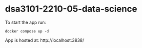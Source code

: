 # dsa3101-2210-05-data-science
To start the app run:
```shell
docker compose up -d
```
App is hosted at:
http://localhost:3838/